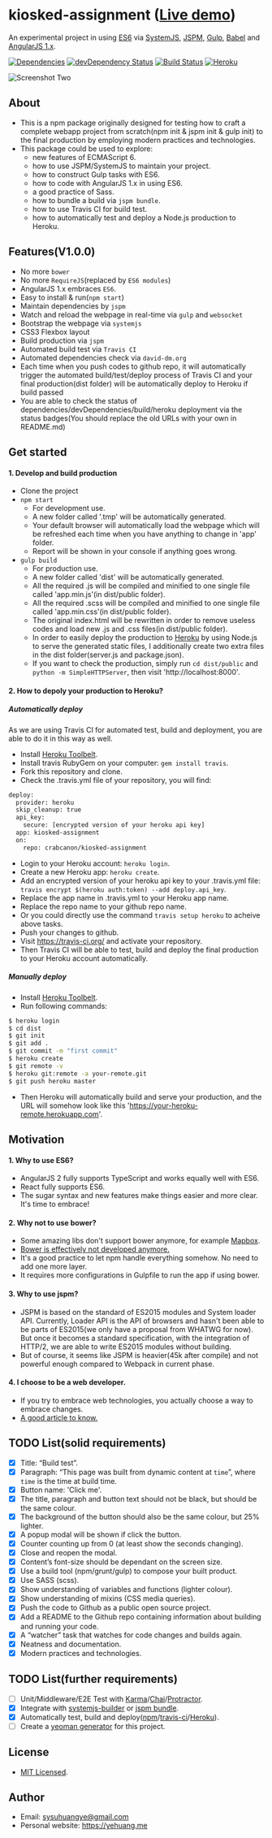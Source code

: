 # kiosked-assignment ([Live demo](https://kiosked-assignment.herokuapp.com/))
An experimental project in using [ES6](https://developer.mozilla.org/en-US/docs/Web/JavaScript/New_in_JavaScript/ECMAScript_6_support_in_Mozilla) via [SystemJS](https://github.com/systemjs/systemjs), [JSPM](http://jspm.io/), [Gulp](http://gulpjs.com/), [Babel](https://babeljs.io/) and [AngularJS 1.x](https://angularjs.org/).

[![Dependencies](https://david-dm.org/crabcanon/kiosked-assignment.svg)](https://david-dm.org/crabcanon/kiosked-assignment)
[![devDependency Status](https://david-dm.org/crabcanon/kiosked-assignment/dev-status.svg)](https://david-dm.org/crabcanon/kiosked-assignment#info=devDependencies)
[![Build Status](https://travis-ci.org/crabcanon/kiosked-assignment.svg?branch=master)](https://travis-ci.org/crabcanon/kiosked-assignment)
[![Heroku](https://heroku-badge.herokuapp.com/?app=kiosked-assignment&style=flat)](https://kiosked-assignment.herokuapp.com/)

 
![Screenshot Two](/screenshots/two.png) 
 
## About

* This is a npm package originally designed for testing how to craft a complete webapp project from scratch(npm init & jspm init & gulp init) to the final production by employing modern practices and technologies.
* This package could be used to explore:
  * new features of ECMAScript 6.
  * how to use JSPM/SystemJS to maintain your project. 
  * how to construct Gulp tasks with ES6.
  * how to code with AngularJS 1.x in using ES6.
  * a good practice of Sass.
  * how to bundle a build via `jspm bundle`.
  * how to use Travis CI for build test.
  * how to automatically test and deploy a Node.js production to Heroku.
  
## Features(V1.0.0)

* No more `bower`
* No more `RequireJS`(replaced by `ES6 modules`)
* AngularJS 1.x embraces `ES6`.
* Easy to install & run(`npm start`)
* Maintain dependencies by `jspm`
* Watch and reload the webpage in real-time via `gulp` and `websocket`
* Bootstrap the webpage via `systemjs`
* CSS3 Flexbox layout
* Build production via `jspm`
* Automated build test via `Travis CI`
* Automated dependencies check via `david-dm.org`
* Each time when you push codes to github repo, it will automatically trigger the automated build/test/deploy process of Travis CI and your final production(dist folder) will be automatically deploy to Heroku if build passed
* You are able to check the status of dependencies/devDependencies/build/heroku deployment via the status badges(You should replace the old URLs with your own in README.md)

## Get started

#### 1. Develop and build production

* Clone the project
* `npm start`
  * For development use.
  * A new folder called '.tmp' will be automatically generated.
  * Your default browser will automatically load the webpage which will be refreshed each time when you have anything to change in 'app' folder.
  * Report will be shown in your console if anything goes wrong.
* `gulp build` 
  * For production use.
  * A new folder called 'dist' will be automatically generated.
  * All the required .js will be compiled and minified to one single file called 'app.min.js'(in dist/public folder).
  * All the required .scss will be compiled and minified to one single file called 'app.min.css'(in dist/public folder).
  * The original index.html will be rewritten in order to remove useless codes and load new .js and .css files(in dist/public folder).
  * In order to easily deploy the production to [Heroku](https://www.heroku.com/home) by using Node.js to serve the generated static files, I additionally create two extra files in the dist folder(server.js and package.json). 
  * If you want to check the production, simply run `cd dist/public` and `python -m SimpleHTTPServer`, then visit 'http://localhost:8000'.


#### 2. How to depoly your production to Heroku?

##### *Automatically deploy*

As we are using Travis CI for automated test, build and deployment, you are able to do it in this way as well.

* Install [Heroku Toolbelt](https://toolbelt.heroku.com/).
* Install travis RubyGem on your computer: `gem install travis`.
* Fork this repository and clone.
* Check the .travis.yml file of your repository, you will find:
```sh
deploy:
  provider: heroku
  skip_cleanup: true
  api_key:
    secure: [encrypted version of your heroku api key]
  app: kiosked-assignment
  on:
    repo: crabcanon/kiosked-assignment
```
* Login to your Heroku account: `heroku login`.
* Create a new Heroku app: `heroku create`.
* Add an encrypted version of your heroku api key to your .travis.yml file: `travis encrypt $(heroku auth:token) --add deploy.api_key`.
* Replace the app name in .travis.yml to your Heroku app name.
* Replace the repo name to your github repo name.
* Or you could directly use the command `travis setup heroku` to acheive above tasks.
* Push your changes to github.
* Visit https://travis-ci.org/ and activate your repository.
* Then Travis CI will be able to test, build and deploy the final production to your Heroku account automatically.

##### *Manually deploy*

* Install [Heroku Toolbelt](https://toolbelt.heroku.com/).
* Run following commands:
```sh
$ heroku login
$ cd dist
$ git init
$ git add .
$ git commit -m "first commit"
$ heroku create
$ git remote -v
$ heroku git:remote -a your-remote.git
$ git push heroku master
```
* Then Heroku will automatically build and serve your production, and the URL will somehow look like this 'https://your-heroku-remote.herokuapp.com'.

## Motivation

#### 1. Why to use ES6?

* AngularJS 2 fully supports TypeScript and works equally well with ES6.
* React fully supports ES6.
* The sugar syntax and new features make things easier and more clear. It's time to embrace!

#### 2. Why not to use bower?

* Some amazing libs don't support bower anymore, for example [Mapbox](https://github.com/mapbox).
* [Bower is effectively not developed anymore.](https://github.com/mapbox/mapbox-gl-js/issues/1342)
* It's a good practice to let npm handle everything somehow. No need to add one more layer.
* It requires more configurations in Gulpfile to run the app if using bower.

#### 3. Why to use jspm?

* JSPM is based on the standard of ES2015 modules and System loader API. Currently, Loader API is the API of browsers and hasn't been able to be parts of ES2015(we only have a proposal from WHATWG for now). But once it becomes a standard specification, with the integration of HTTP/2, we are able to write ES2015 modules without building. 
* But of course, it seems like JSPM is heavier(45k after compile) and not powerful enough compared to Webpack in current phase.  

#### 4. I choose to be a web developer.

* If you try to embrace web technologies, you actually choose a way to embrace changes.
* [A good article to know.](https://jjperezaguinaga.com/2014/03/19/why-cant-we-find-front-end-developers/)

## TODO List(solid requirements)

- [x] Title: “Build test”.
- [x] Paragraph: “This page was built from dynamic content at `time`”, where `time` is the time at build time.
- [x] Button name: 'Click me'.
- [x] The title, paragraph and button text should not be black, but should be the same colour.
- [x] The background of the button should also be the same colour, but 25% lighter.
- [x] A popup modal will be shown if click the button.
- [x] Counter counting up from 0 (at least show the seconds changing).
- [x] Close and reopen the modal.
- [x] Content’s font-size should be dependant on the screen size.
- [x] Use a build tool (npm/grunt/gulp) to compose your built product.
- [x] Use SASS (scss).
- [x] Show understanding of variables and functions (lighter colour).
- [x] Show understanding of mixins (CSS media queries).
- [x] Push the code to Github as a public open source project.
- [x] Add a README to the Github repo containing information about building and running your code.
- [x] A “watcher” task that watches for code changes and builds again.
- [x] Neatness and documentation.
- [x] Modern practices and technologies. 

## TODO List(further requirements)

- [ ] Unit/Middleware/E2E Test with [Karma](https://karma-runner.github.io/0.13/index.html)/[Chai](http://chaijs.com/)/[Protractor](https://angular.github.io/protractor/#/).
- [x] Integrate with [systemjs-builder](https://github.com/systemjs/builder) or [jspm bundle](http://jspm.io/docs/production-workflows.html).
- [x] Automatically test, build and deploy([npm](https://www.npmjs.com/)/[travis-ci](https://travis-ci.org/)/[Heroku](https://www.heroku.com/home)).
- [ ] Create a [yeoman generator](http://yeoman.io/authoring/) for this project.

## License

* [MIT Licensed](http://choosealicense.com/licenses/mit/).

## Author

* Email: sysuhuangye@gmail.com
* Personal website: https://yehuang.me
   
